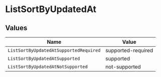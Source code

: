 # ListSortByUpdatedAt


## Values

| Name                                   | Value                                  |
| -------------------------------------- | -------------------------------------- |
| `ListSortByUpdatedAtSupportedRequired` | supported-required                     |
| `ListSortByUpdatedAtSupported`         | supported                              |
| `ListSortByUpdatedAtNotSupported`      | not-supported                          |